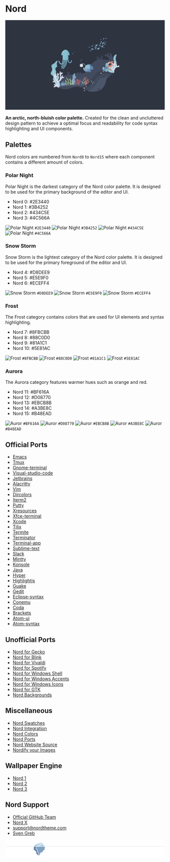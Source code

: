 # Nord

![Nord](assets/Nord.png)

**An arctic, north-bluish color palette.**
Created for the clean and uncluttered design pattern to achieve a optimal focus and readability for code syntax highlighting and UI components.

## Palettes

Nord colors are numbered from `Nord0` to `Nord15` where each component contains a different amount of colors.

### Polar Night

Polar Night is the darkest category of the Nord color palette. It is designed to be used for the primary background of the editor and UI.

- Nord 0: #2E3440
- Nord 1: #3B4252
- Nord 2: #434C5E
- Nord 3: #4C566A

![Polar Night](https://via.placeholder.com/15/2E3440/000000?text=+) `#2E3440` ![Polar Night](https://via.placeholder.com/15/3B4252/000000?text=+) `#3B4252` ![Polar Night](https://via.placeholder.com/15/434C5E/000000?text=+) `#434C5E` ![Polar Night](https://via.placeholder.com/15/4C566A/000000?text=+) `#4C566A`

### Snow Storm

Snow Storm is the lightest category of the Nord color palette. It is designed to be used for the primary foreground of the editor and UI.

- Nord 4: #D8DEE9
- Nord 5: #E5E9F0
- Nord 6: #ECEFF4

![Snow Storm](https://via.placeholder.com/15/D8DEE9/000000?text=+) `#D8DEE9` ![Snow Storm](https://via.placeholder.com/15/E5E9F0/000000?text=+) `#E5E9F0` ![Snow Storm](https://via.placeholder.com/15/ECEFF4/000000?text=+) `#ECEFF4`

### Frost

The Frost category contains colors that are used for UI elements and syntax highlighting.

- Nord 7: #8FBCBB
- Nord 8: #88C0D0
- Nord 9: #81A1C1
- Nord 10: #5E81AC

![Frost](https://via.placeholder.com/15/8FBCBB/000000?text=+) `#8FBCBB` ![Frost](https://via.placeholder.com/15/88C0D0/000000?text=+) `#88C0D0` ![Frost](https://via.placeholder.com/15/81A1C1/000000?text=+) `#81A1C1` ![Frost](https://via.placeholder.com/15/5E81AC/000000?text=+) `#5E81AC`

### Aurora

The Aurora category features warmer hues such as orange and red.

- Nord 11: #BF616A
- Nord 12: #D08770
- Nord 13: #EBCB8B
- Nord 14: #A3BE8C
- Nord 15: #B48EAD

![Auror](https://via.placeholder.com/15/BF616A/000000?text=+) `#BF616A` ![Auror](https://via.placeholder.com/15/D08770/000000?text=+) `#D08770` ![Auror](https://via.placeholder.com/15/EBCB8B/000000?text=+) `#EBCB8B` ![Auror](https://via.placeholder.com/15/A3BE8C/000000?text=+) `#A3BE8C` ![Auror](https://via.placeholder.com/15/B48EAD/000000?text=+) `#B48EAD`

## Official Ports

- [Emacs](https://github.com/nordtheme/emacs)
- [Tmux](https://github.com/nordtheme/tmux)
- [Gnome-terminal](https://github.com/nordtheme/gnome-terminal)
- [Visual-studio-code](https://github.com/nordtheme/visual-studio-code)
- [Jetbrains](https://github.com/nordtheme/jetbrains)
- [Alacritty](https://github.com/nordtheme/alacritty)
- [Vim](https://github.com/nordtheme/vim)
- [Dircolors](https://github.com/nordtheme/dircolors)
- [Iterm2](https://github.com/nordtheme/iterm2)
- [Putty](https://github.com/nordtheme/putty)
- [Xresources](https://github.com/nordtheme/xresources)
- [Xfce-terminal](https://github.com/nordtheme/xfce-terminal)
- [Xcode](https://github.com/nordtheme/xcode)
- [Tilix](https://github.com/nordtheme/tilix)
- [Termite](https://github.com/nordtheme/termite)
- [Terminator](https://github.com/nordtheme/terminator)
- [Terminal-app](https://github.com/nordtheme/terminal-app)
- [Sublime-text](https://github.com/nordtheme/sublime-text)
- [Slack](https://github.com/nordtheme/slack)
- [Mintty](https://github.com/nordtheme/mintty)
- [Konsole](https://github.com/nordtheme/konsole)
- [Java](https://github.com/nordtheme/java)
- [Hyper](https://github.com/nordtheme/hyper)
- [Highlightjs](https://github.com/nordtheme/highlightjs)
- [Guake](https://github.com/nordtheme/guake)
- [Gedit](https://github.com/nordtheme/gedit)
- [Eclipse-syntax](https://github.com/nordtheme/eclipse-syntax)
- [Conemu](https://github.com/nordtheme/conemu)
- [Coda](https://github.com/nordtheme/coda)
- [Brackets](https://github.com/nordtheme/brackets)
- [Atom-ui](https://github.com/nordtheme/atom-ui)
- [Atom-syntax](https://github.com/nordtheme/atom-syntax)

## Unofficial Ports

- [Nord for Gecko](https://addons.mozilla.org/en-US/firefox/addon/nord-for-gecko/)
- [Nord for Blink](https://chromewebstore.google.com/detail/nord-theme/dhlnjfhjjbminbjbegeiijdakdkamjoi)
- [Nord for Vivaldi](https://themes.vivaldi.net/themes/wOkJywOVlmd)
- [Nord for Spotify](https://github.com/Tetrax-10/Nord-Spotify)
- [Nord for Windows Shell](https://github.com/luke-beep/shell-config)
- [Nord for Windows Accents](https://github.com/luke-beep/nt-rice/blob/main/configs/Azrael.wpth)
- [Nord for Windows Icons](https://www.deviantart.com/niivu/art/Nord-Icon-Theme-837265260)
- [Nord for GTK](https://www.gnome-look.org/p/1267246/)
- [Nord Backgrounds](https://github.com/dxnst/nord-backgrounds)

## Miscellaneous

- [Nord Swatches](https://www.nordtheme.com/docs/swatches)
- [Nord Integration](https://www.nordtheme.com/docs/usage)
- [Nord Colors](https://www.nordtheme.com/docs/colors-and-palettes)
- [Nord Ports](https://www.nordtheme.com/ports)
- [Nord Website Source](https://github.com/nordtheme/web)
- [Nordify your Images](https://ign.schrodinger-hat.it/)

## Wallpaper Engine

- [Nord 1](https://steamcommunity.com/sharedfiles/filedetails/?id=2631348318)
- [Nord 2](https://steamcommunity.com/sharedfiles/filedetails/?id=2442701904)
- [Nord 3](https://steamcommunity.com/sharedfiles/filedetails/?id=2630775490)

## Nord Support

- [Official GitHub Team](https://github.com/nordtheme)
- [Nord X](https://twitter.com/nordtheme)
- [support@nordtheme.com](https://gmail.com)
- [Sven Greb](https://github.com/svengreb)

![Footer](https://raw.githubusercontent.com/nordtheme/assets/main/static/images/elements/separators/iceberg/footer/light/spaced.svg?sanitize=true)
